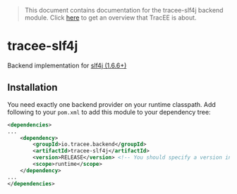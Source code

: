> This document contains documentation for the tracee-slf4j backend module. Click [here](/README.md) to get an overview that TracEE is about.

# tracee-slf4j

Backend implementation for [slf4j (1.6.6+)](http://www.slf4j.org/)

## Installation

You need exactly one backend provider on your runtime classpath. Add following to your `pom.xml` to add this module to your dependency tree:

```xml
<dependencies>
...
	<dependency>
		<groupId>io.tracee.backend</groupId>
		<artifactId>tracee-slf4j</artifactId>
		<version>RELEASE</version> <!-- You should specify a version instead -->
		<scope>runtime</scope>
	</dependency>
...
</dependencies>
```
